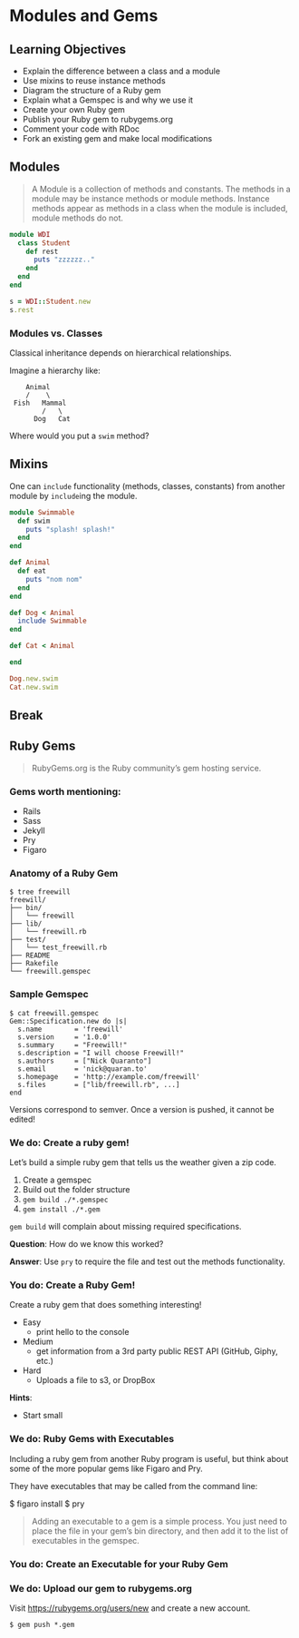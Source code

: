 # Modules and Gems

## Learning Objectives

- Explain the difference between a class and a module
- Use mixins to reuse instance methods
- Diagram the structure of a Ruby gem
- Explain what a Gemspec is and why we use it
- Create your own Ruby gem
- Publish your Ruby gem to rubygems.org
- Comment your code with RDoc
- Fork an existing gem and make local modifications

## Modules

>A Module is a collection of methods and constants. The methods in a module may be instance methods or module methods. Instance methods appear as methods in a class when the module is included, module methods do not. 

```rb
module WDI
  class Student
    def rest
      puts "zzzzzz.."
    end
  end
end

s = WDI::Student.new
s.rest
```

### Modules vs. Classes

Classical inheritance depends on hierarchical relationships.

Imagine a hierarchy like:

```
    Animal
    /    \ 
 Fish   Mammal
        /   \
      Dog   Cat
```

Where would you put a `swim` method?

## Mixins

One can `include` functionality (methods, classes, constants) from
another module by `include`ing the module.

```rb
module Swimmable
  def swim
    puts "splash! splash!" 
  end
end

def Animal
  def eat
    puts "nom nom"
  end
end

def Dog < Animal
  include Swimmable
end

def Cat < Animal

end

Dog.new.swim
Cat.new.swim
```

## Break

## Ruby Gems

>RubyGems.org is the Ruby community’s gem hosting service. 

### Gems worth mentioning:

- Rails
- Sass
- Jekyll
- Pry
- Figaro

### Anatomy of a Ruby Gem

```
$ tree freewill
freewill/
├── bin/
│   └── freewill
├── lib/
│   └── freewill.rb
├── test/
│   └── test_freewill.rb
├── README
├── Rakefile
└── freewill.gemspec
```

### Sample Gemspec

```
$ cat freewill.gemspec
Gem::Specification.new do |s|
  s.name        = 'freewill'
  s.version     = '1.0.0'
  s.summary     = "Freewill!"
  s.description = "I will choose Freewill!"
  s.authors     = ["Nick Quaranto"]
  s.email       = 'nick@quaran.to'
  s.homepage    = 'http://example.com/freewill'
  s.files       = ["lib/freewill.rb", ...]
end
```

Versions correspond to semver. Once a version is pushed, it cannot
be edited! 

### We do: Create a ruby gem!

Let’s build a simple ruby gem that tells us the weather
given a zip code.

1. Create a gemspec
2. Build out the folder structure
3. `gem build ./*.gemspec`
4. `gem install ./*.gem`

`gem build` will complain about missing required specifications.

**Question**: How do we know this worked?

**Answer**: Use `pry` to require the file and test out the methods
functionality.

### You do: Create a Ruby Gem!

Create a ruby gem that does something interesting!

- Easy
  - print hello to the console
- Medium
  - get information from a 3rd party public REST API (GitHub, Giphy, etc.)
- Hard
  - Uploads a file to s3, or DropBox

**Hints**:

- Start small

### We do: Ruby Gems with Executables

Including a ruby gem from another Ruby program is useful,
but think about some of the more popular gems like Figaro and Pry.

They have executables that may be called from the command line:

   $ figaro install
   $ pry

>Adding an executable to a gem is a simple process. You just need to place the file in your gem’s bin directory, and then add it to the list of executables in the gemspec.

### You do: Create an Executable for your Ruby Gem

### We do: Upload our gem to rubygems.org

Visit https://rubygems.org/users/new and create a new account.

    $ gem push *.gem





